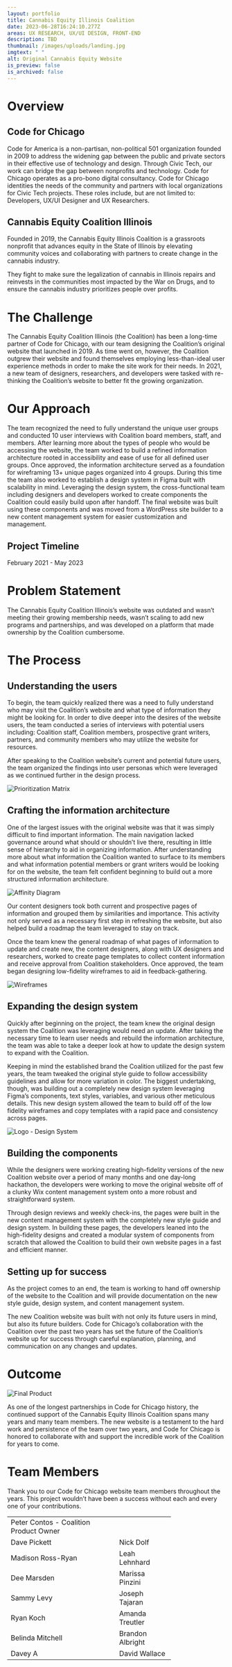 ```yaml
---
layout: portfolio
title: Cannabis Equity Illinois Coalition
date: 2023-06-28T16:24:10.277Z
areas: UX RESEARCH, UX/UI DESIGN, FRONT-END
description: TBD
thumbnail: /images/uploads/landing.jpg
imgtext: " "
alt: Original Cannabis Equity Website
is_preview: false
is_archived: false
---
```

# Overview

## Code for Chicago

Code for America is a non-partisan, non-political 501 organization founded in 2009 to address the widening gap between the public and private sectors in their effective use of technology and design. Through Civic Tech, our work can bridge the gap between nonprofits and technology. Code for Chicago operates as a pro-bono digital consultancy. Code for Chicago identities the needs of the community and partners with local organizations for Civic Tech projects. These roles include, but are not limited to: Developers, UX/UI Designer and UX Researchers.

## Cannabis Equity Coalition Illinois

Founded in 2019, the Cannabis Equity Illinois Coalition is a grassroots nonprofit that advances equity in the State of Illinois by elevating community voices and collaborating with partners to create change in the cannabis industry.

They fight to make sure the legalization of cannabis in Illinois repairs and reinvests in the communities most impacted by the War on Drugs, and to ensure the cannabis industry prioritizes people over profits.

# The Challenge

The Cannabis Equity Coalition Illinois (the Coalition) has been a long-time partner of Code for Chicago, with our team designing the Coalition’s original website that launched in 2019. As time went on, however, the Coalition outgrew their website and found themselves employing less-than-ideal user experience methods in order to make the site work for their needs. In 2021, a new team of designers, researchers, and developers were tasked with re-thinking the Coalition’s website to better fit the growing organization.

# Our Approach

The team recognized the need to fully understand the unique user groups and conducted 10 user interviews with Coalition board members, staff, and members. After learning more about the types of people who would be accessing the website, the team worked to build a refined information architecture rooted in accessibility and ease of use for all defined user groups. Once approved, the information architecture served as a foundation for wireframing 13+ unique pages organized into 4 groups. During this time the team also worked to establish a design system in Figma built with scalability in mind. Leveraging the design system, the cross-functional team including designers and developers worked to create components the Coalition could easily build upon after handoff. The final website was built using these components and was moved from a WordPress site builder to a new content management system for easier customization and management.

## Project Timeline

February 2021 - May 2023

# Problem Statement

The Cannabis Equity Coalition Illinois’s website was outdated and wasn’t meeting their growing membership needs, wasn’t scaling to add new programs and partnerships, and was developed on a platform that made ownership by the Coalition cumbersome. 

# The Process

## Understanding the users

To begin, the team quickly realized there was a need to fully understand who may visit the Coalition’s website and what type of information they might be looking for. In order to dive deeper into the desires of the website users, the team conducted a series of interviews with potential users including: Coalition staff, Coalition members, prospective grant writers, partners, and community members who may utilize the website for resources.

After speaking to the Coalition website’s current and potential future users, the team organized the findings into user personas which were leveraged as we continued further in the design process.

![Prioritization Matrix](/images/uploads/prioritization-matrix.jpg "Prioritization Matrix")

## Crafting the information architecture

One of the largest issues with the original website was that it was simply difficult to find important information. The main navigation lacked governance around what should or shouldn’t live there, resulting in little sense of hierarchy to aid in organizing information. After understanding more about what information the Coalition wanted to surface to its members and what information potential members or grant writers would be looking for on the website, the team felt confident beginning to build out a more structured information architecture.

![Affinity Diagram](/images/uploads/affinity-diagram.jpg "Affinity Diagram")

Our content designers took both current and prospective pages of information and grouped them by similarities and importance. This activity not only served as a necessary first step in refreshing the website, but also helped build a roadmap the team leveraged to stay on track.

Once the team knew the general roadmap of what pages of information to update and create new, the content designers, along with UX designers and researchers, worked to create page templates to collect content information and receive approval from Coalition stakeholders. Once approved, the team began designing low-fidelity wireframes to aid in feedback-gathering.

![Wireframes](/images/uploads/wireframes.jpg "Wireframes")

## Expanding the design system

Quickly after beginning on the project, the team knew the original design system the Coalition was leveraging would need an update. After taking the necessary time to learn user needs and rebuild the information architecture, the team was able to take a deeper look at how to update the design system to expand with the Coalition.

Keeping in mind the established brand the Coalition utilized for the past few years, the team tweaked the original style guide to follow accessibility guidelines and allow for more variation in color. The biggest undertaking, though, was building out a completely new design system leveraging Figma’s components, text styles, variables, and various other meticulous details. This new design system allowed the team to build off of the low fidelity wireframes and copy templates with a rapid pace and consistency across pages.

![Logo - Design System](/images/uploads/logos.jpg "Logo - Design System")

## Building the components

While the designers were working creating high-fidelity versions of the new Coalition website over a period of many months and one day-long hackathon, the developers were working to move the original website off of a clunky Wix content management system onto a more robust and straightforward system. 

Through design reviews and weekly check-ins, the pages were built in the new content management system with the completely new style guide and design system. In building these pages, the developers leaned into the high-fidelity designs and created a modular system of components from scratch that allowed the Coalition to build their own website pages in a fast and efficient manner.  

## Setting up for success

As the project comes to an end, the team is working to hand off ownership of the website to the Coalition and will provide documentation on the new style guide, design system, and content management system.

The new Coalition website was built with not only its future users in mind, but also its future builders. Code for Chicago’s collaboration with the Coalition over the past two years has set the future of the Coalition’s website up for success through careful explanation, planning, and communication on any changes and updates.

# **Outcome**

![Final Product](/images/uploads/final.jpg "Final Product")

As one of the longest partnerships in Code for Chicago history, the continued support of the Cannabis Equity Illinois Coalition spans many years and many team members. The new website is a testament to the hard work and persistence of the team over two years, and Code for Chicago is honored to collaborate with and support the incredible work of the Coalition for years to come. 

# Team Members

Thank you to our Code for Chicago website team members throughout the years. This project wouldn’t have been a success without each and every one of your contributions.

<table border="0" cellpadding="1" cellspacing="1" style="width:75%;background-color:#fffff;border-collapse:collapse;border:1px solid #fffff">
	<tbody>
		<tr>
			<td>Peter Contos - Coalition Product Owner</td>
			<td> </td>
		</tr>
		<tr>
			<td>Dave Pickett</td>
			<td>Nick Dolf</td>
		</tr>

<tr>
			<td>Madison Ross-Ryan</td>
			<td>Leah Lehnhard</td>
		</tr>

<tr>
			<td>Dee Marsden</td>
			<td>Marissa Pinzini</td>
		</tr>

<tr>
			<td>Sammy Levy</td>
			<td>Joseph Tajaran</td>
		</tr>

<tr>
			<td>Ryan Koch</td>
			<td>Amanda Treutler</td>
		</tr>

<tr>
			<td>Belinda Mitchell</td>
			<td>Brandon Albright</td>
		</tr>

<tr>
			<td>Davey A</td>
			<td>David Wallace</td>
		</tr>